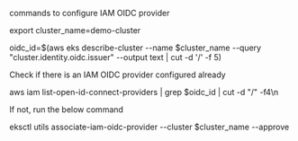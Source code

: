 commands to configure IAM OIDC provider

export cluster_name=demo-cluster

oidc_id=$(aws eks describe-cluster --name $cluster_name --query "cluster.identity.oidc.issuer" --output text | cut -d '/' -f 5)

Check if there is an IAM OIDC provider configured already

aws iam list-open-id-connect-providers | grep $oidc_id | cut -d "/" -f4\n

If not, run the below command

eksctl utils associate-iam-oidc-provider --cluster $cluster_name --approve
